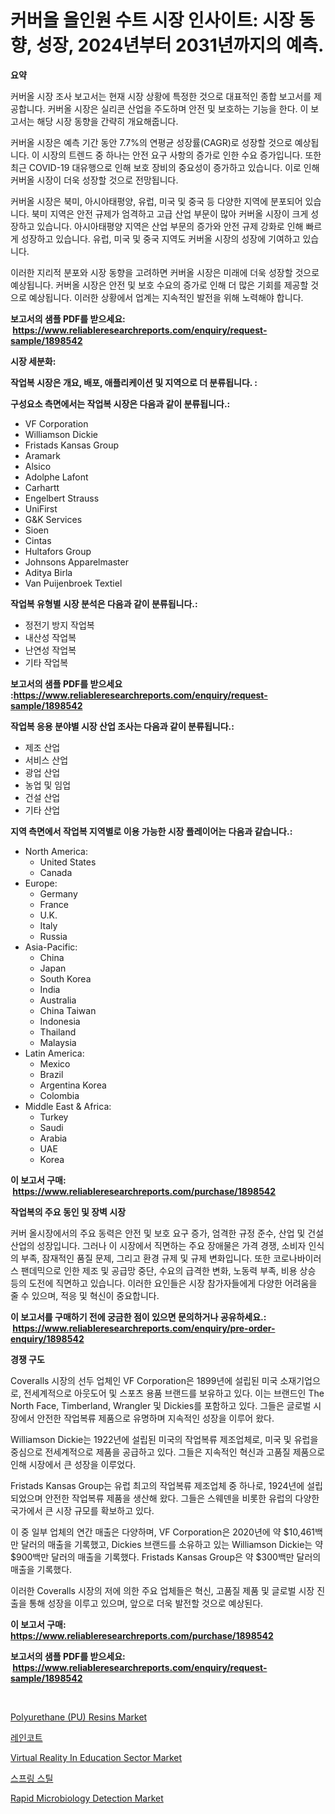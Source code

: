 <p><h1>커버올 올인원 수트 시장 인사이트: 시장 동향, 성장, 2024년부터 2031년까지의 예측.</h1></p><p><strong>요약</strong></p>
<p><p>커버올 시장 조사 보고서는 현재 시장 상황에 특정한 것으로 대표적인 종합 보고서를 제공합니다. 커버올 시장은 실리콘 산업을 주도하며 안전 및 보호하는 기능을 한다. 이 보고서는 해당 시장 동향을 간략히 개요해줍니다.</p><p>커버올 시장은 예측 기간 동안 7.7%의 연평균 성장률(CAGR)로 성장할 것으로 예상됩니다. 이 시장의 트렌드 중 하나는 안전 요구 사항의 증가로 인한 수요 증가입니다. 또한 최근 COVID-19 대유행으로 인해 보호 장비의 중요성이 증가하고 있습니다. 이로 인해 커버올 시장이 더욱 성장할 것으로 전망됩니다.</p><p>커버올 시장은 북미, 아시아태평양, 유럽, 미국 및 중국 등 다양한 지역에 분포되어 있습니다. 북미 지역은 안전 규제가 엄격하고 고급 산업 부문이 많아 커버올 시장이 크게 성장하고 있습니다. 아시아태평양 지역은 산업 부문의 증가와 안전 규제 강화로 인해 빠르게 성장하고 있습니다. 유럽, 미국 및 중국 지역도 커버올 시장의 성장에 기여하고 있습니다.</p><p>이러한 지리적 분포와 시장 동향을 고려하면 커버올 시장은 미래에 더욱 성장할 것으로 예상됩니다. 커버올 시장은 안전 및 보호 수요의 증가로 인해 더 많은 기회를 제공할 것으로 예상됩니다. 이러한 상황에서 업계는 지속적인 발전을 위해 노력해야 합니다.</p></p>
<p><strong>보고서의 샘플 PDF를 받으세요: &nbsp;<a href="https://www.reliableresearchreports.com/enquiry/request-sample/1898542">https://www.reliableresearchreports.com/enquiry/request-sample/1898542</a></strong></p>
<p><strong>시장 세분화:</strong></p>
<p><strong> 작업복 시장은 개요, 배포, 애플리케이션 및 지역으로 더 분류됩니다. :</strong></p>
<p><strong>구성요소 측면에서는 작업복 시장은 다음과 같이 분류됩니다.:</strong></p>
<p><ul><li>VF Corporation</li><li>Williamson Dickie</li><li>Fristads Kansas Group</li><li>Aramark</li><li>Alsico</li><li>Adolphe Lafont</li><li>Carhartt</li><li>Engelbert Strauss</li><li>UniFirst</li><li>G&K Services</li><li>Sioen</li><li>Cintas</li><li>Hultafors Group</li><li>Johnsons Apparelmaster</li><li>Aditya Birla</li><li>Van Puijenbroek Textiel</li></ul></p>
<p><strong> 작업복 유형별 시장 분석은 다음과 같이 분류됩니다.:</strong></p>
<p><ul><li>정전기 방지 작업복</li><li>내산성 작업복</li><li>난연성 작업복</li><li>기타 작업복</li></ul></p>
<p><strong>보고서의 샘플 PDF를 받으세요 :<a href="https://www.reliableresearchreports.com/enquiry/request-sample/1898542">https://www.reliableresearchreports.com/enquiry/request-sample/1898542</a></strong></p>
<p><strong> 작업복 응용 분야별 시장 산업 조사는 다음과 같이 분류됩니다.:</strong></p>
<p><ul><li>제조 산업</li><li>서비스 산업</li><li>광업 산업</li><li>농업 및 임업</li><li>건설 산업</li><li>기타 산업</li></ul></p>
<p><strong>지역 측면에서 작업복 지역별로 이용 가능한 시장 플레이어는 다음과 같습니다.:</strong></p>
<p><ul>
    <li>
        North America:
        <ul>
            <li>United States</li>
            <li>Canada</li>
        </ul>
    </li>
    <li>
        Europe:
        <ul>
            <li>Germany</li>
            <li>France</li>
            <li>U.K.</li>
            <li>Italy</li>
            <li>Russia</li>
        </ul>
    </li>
    <li>
        Asia-Pacific:
        <ul>
            <li>China</li>
            <li>Japan</li>
            <li>South Korea</li>
            <li>India</li>
            <li>Australia</li>
            <li>China Taiwan</li>
            <li>Indonesia</li>
            <li>Thailand</li>
            <li>Malaysia</li>
        </ul>
    </li>
    <li>
        Latin America:
        <ul>
            <li>Mexico</li>
            <li>Brazil</li>
            <li>Argentina Korea</li>
            <li>Colombia</li>
        </ul>
    </li>
    <li>
        Middle East & Africa:
        <ul>
            <li>Turkey</li>
            <li>Saudi</li>
            <li>Arabia</li>
            <li>UAE</li>
            <li>Korea</li>
        </ul>
    </li>
    </ul></p>
<p><strong>이 보고서 구매: &nbsp;<a href="https://www.reliableresearchreports.com/purchase/1898542">https://www.reliableresearchreports.com/purchase/1898542</a></strong></p>
<p><strong>작업복의 주요 동인 및 장벽 시장</strong></p>
<p><p>커버 올시장에서의 주요 동력은 안전 및 보호 요구 증가, 엄격한 규정 준수, 산업 및 건설 산업의 성장입니다. 그러나 이 시장에서 직면하는 주요 장애물은 가격 경쟁, 소비자 인식의 부족, 잠재적인 품질 문제, 그리고 환경 규제 및 규제 변화입니다. 또한 코로나바이러스 팬데믹으로 인한 제조 및 공급망 중단, 수요의 급격한 변화, 노동력 부족, 비용 상승 등의 도전에 직면하고 있습니다. 이러한 요인들은 시장 참가자들에게 다양한 어려움을 줄 수 있으며, 적응 및 혁신이 중요합니다.</p></p>
<p><strong>이 보고서를 구매하기 전에 궁금한 점이 있으면 문의하거나 공유하세요.: &nbsp;<a href="https://www.reliableresearchreports.com/enquiry/pre-order-enquiry/1898542">https://www.reliableresearchreports.com/enquiry/pre-order-enquiry/1898542</a></strong></p>
<p><strong>경쟁 구도</strong></p>
<p><p>Coveralls 시장의 선두 업체인 VF Corporation은 1899년에 설립된 미국 소재기업으로, 전세계적으로 아웃도어 및 스포츠 용품 브랜드를 보유하고 있다. 이는 브랜드인 The North Face, Timberland, Wrangler 및 Dickies를 포함하고 있다. 그들은 글로벌 시장에서 안전한 작업복류 제품으로 유명하며 지속적인 성장을 이루어 왔다. </p><p>Williamson Dickie는 1922년에 설립된 미국의 작업복류 제조업체로, 미국 및 유럽을 중심으로 전세계적으로 제품을 공급하고 있다. 그들은 지속적인 혁신과 고품질 제품으로 인해 시장에서 큰 성장을 이루었다.</p><p>Fristads Kansas Group는 유럽 최고의 작업복류 제조업체 중 하나로, 1924년에 설립되었으며 안전한 작업복류 제품을 생산해 왔다. 그들은 스웨덴을 비롯한 유럽의 다양한 국가에서 큰 시장 규모를 확보하고 있다.</p><p>이 중 일부 업체의 연간 매출은 다양하며, VF Corporation은 2020년에 약 $10,461백만 달러의 매출을 기록했고, Dickies 브랜드를 소유하고 있는 Williamson Dickie는 약 $900백만 달러의 매출을 기록했다. Fristads Kansas Group은 약 $300백만 달러의 매출을 기록했다.</p><p>이러한 Coveralls 시장의 저에 의한 주요 업체들은 혁신, 고품질 제품 및 글로벌 시장 진출을 통해 성장을 이루고 있으며, 앞으로 더욱 발전할 것으로 예상된다.</p></p>
<p><strong>이 보고서 구매: &nbsp; <a href="https://www.reliableresearchreports.com/purchase/1898542">https://www.reliableresearchreports.com/purchase/1898542</a></strong></p>
<p><strong>보고서의 샘플 PDF를 받으세요: &nbsp;<a href="https://www.reliableresearchreports.com/enquiry/request-sample/1898542">https://www.reliableresearchreports.com/enquiry/request-sample/1898542</a></strong><strong></strong></p>
<p>&nbsp;</p>
<p><p><a href="https://github.com/mahnoor2003/Market-Research-Report-List-3/blob/main/polyurethane-pu-resins-market.md">Polyurethane (PU) Resins Market</a></p><p><a href="https://github.com/xvz497517413/Market-Research-Report-List-1/blob/main/2016072194284.md">레인코트</a></p><p><a href="https://issuu.com/reportprime-2/docs/virtual-reality-in-education-sector-market-size-20">Virtual Reality In Education Sector Market</a></p><p><a href="https://github.com/vskv4779xr1/Market-Research-Report-List-1/blob/main/4292047194285.md">스프링 스틸</a></p><p><a href="https://issuu.com/reportprime-2/docs/rapid-microbiology-detection-market-size-2030.pptx">Rapid Microbiology Detection Market</a></p></p>